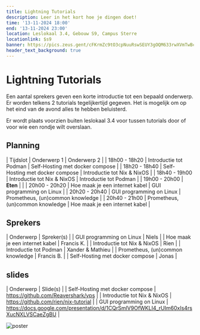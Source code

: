 ```yaml
---
title: Lightning Tutorials
description: Leer in het kort hoe je dingen doet!
time: '13-11-2024 18:00'
end: '13-11-2024 23:00'
location: Leslokaal 3.4, Gebouw S9, Campus Sterre
locationlink: $s9
banner: https://pics.zeus.gent/cFKrmZc9tO3cpNuuRswSEUY3gOQM633rwXVmTwBc.jpg
header_text_background: true
---
```


# Lightning Tutorials

Een aantal sprekers geven een korte introductie tot een bepaald onderwerp.
Er worden telkens 2 tutorials tegelijkertijd gegeven. Het is mogelijk om op het eind van de avond alles te hebben beluisterd.

Er wordt plaats voorzien buiten leslokaal 3.4 voor tussen tutorials door of voor wie een rondje wilt overslaan.

## Planning

| Tijdslot | Onderwerp 1 | Onderwerp 2 |
| 18h00 - 18h20 | Introductie tot Podman | Self-Hosting met docker compose |
| 18h20 - 18h40 | Self-Hosting met docker compose | Introductie tot Nix & NixOS |
| 18h40 - 19h00 | Introductie tot Nix & NixOS | Introductie tot Podman |
| 19h00 - 20h00 | **Eten** | |
| 20h00 - 20h20 | Hoe maak je een internet kabel | GUI programming on Linux |
| 20h20 - 20h40 | GUI programming on Linux | Prometheus, (un)common knowledge |
| 20h40 - 21h00 | Prometheus, (un)common knowledge | Hoe maak je een internet kabel |

## Sprekers

| Onderwerp | Spreker(s) |
| GUI programming on Linux | Niels |
| Hoe maak je een internet kabel | Francis K. |
| Introductie tot Nix & NixOS | Rien |
| Introductie tot Podman | Xander & Mathieu |
| Prometheus, (un)common knowledge | Francis B. |
| Self-Hosting met docker compose | Jonas |

## slides
| Onderwerp | Slide(s) |
| Self-Hosting met docker compose | https://github.com/Reavershark/vps |
| Introductie tot Nix & NixOS | https://github.com/rien/nix-tutorial |
| GUI programming on Linux | https://docs.google.com/presentation/d/1CQrSmlV9OfWKLI4_rUIm60xIs4rsXucNXLVSCaeZgBU |

![poster](https://pics.zeus.gent/2XNVPcvCxE2VCMeUWziPqkce0dxe2vyik5hXj993.png)
